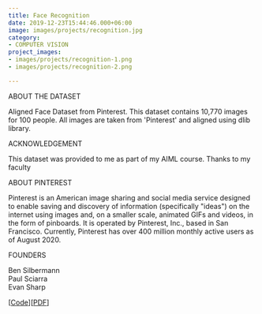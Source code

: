 ```yaml
---
title: Face Recognition
date: 2019-12-23T15:44:46.000+06:00
image: images/projects/recognition.jpg
category:
- COMPUTER VISION
project_images:
- images/projects/recognition-1.png
- images/projects/recognition-2.png

---
```

ABOUT THE DATASET

Aligned Face Dataset from Pinterest. This dataset contains 10,770 images for 100 people. All images are taken from 'Pinterest' and aligned using dlib library.

ACKNOWLEDGEMENT

This dataset was provided to me as part of my AIML course. Thanks to my faculty

ABOUT PINTEREST

Pinterest is an American image sharing and social media service designed to enable saving and discovery of information (specifically "ideas") on the internet using images and, on a smaller scale, animated GIFs and videos, in the form of pinboards. It is operated by Pinterest, Inc., based in San Francisco. Currently, Pinterest has over 400 million monthly active users as of August 2020.

FOUNDERS

Ben Silbermann   
Paul Sciarra   
Evan Sharp

\[[Code](https://github.com/VIMALRANJEEV/my_work/blob/master/Greatlearning/Face%20recognition/Computer_Vision_Face_recognition.ipynb)\]\[[PDF](https://github.com/VIMALRANJEEV/my_work/blob/master/Greatlearning/Face%20recognition/Face%20recognition.pdf)\]